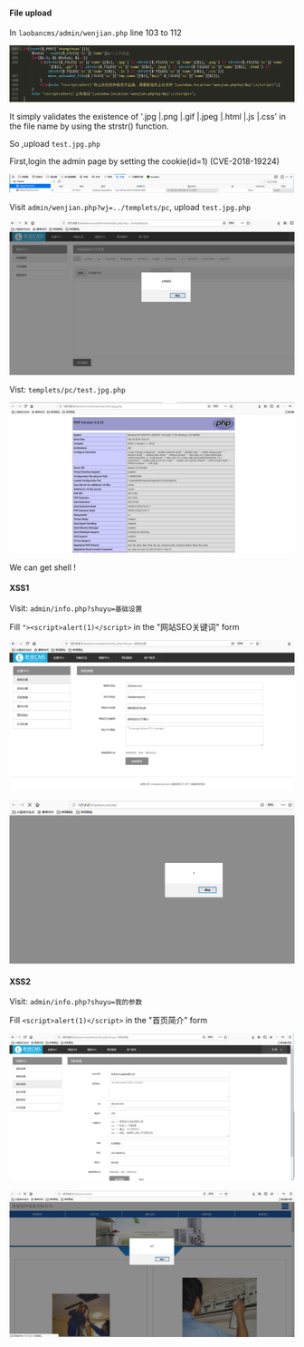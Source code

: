 #### File upload

In `laobancms/admin/wenjian.php` line 103 to 112

![](https://github.com/Cumtyuanfeng/Laobancms/blob/master/images/File_upload_1.png)




It  simply validates the existence of '.jpg |.png |.gif |.jpeg |.html |.js |.css' in the file name by using the strstr() function.

So ,upload `test.jpg.php`

First,login the admin page by setting the cookie(id=1)  (CVE-2018-19224)




![](https://github.com/Cumtyuanfeng/Laobancms/blob/master/images/Cookie.png)






Visit `admin/wenjian.php?wj=../templets/pc`, upload `test.jpg.php`

![](https://github.com/Cumtyuanfeng/Laobancms/blob/master/images/File_upload_2.png)






Vist: `templets/pc/test.jpg.php`

![](https://github.com/Cumtyuanfeng/Laobancms/blob/master/images/File_upload_3.png)

We can get shell !





#### XSS1

Visit: `admin/info.php?shuyu=基础设置`

Fill `"><script>alert(1)</script>` in the  "网站SEO关键词"  form

![](https://github.com/Cumtyuanfeng/Laobancms/blob/master/images/XSS_1_1.png)



![](https://github.com/Cumtyuanfeng/Laobancms/blob/master/images/XSS_1_2.png)





#### XSS2

Visit:  `admin/info.php?shuyu=我的参数`

Fill   `<script>alert(1)</script>` in the  "首页简介"  form

![](https://github.com/Cumtyuanfeng/Laobancms/blob/master/images/XSS_2_1.png)



![](https://github.com/Cumtyuanfeng/Laobancms/blob/master/images/XSS_2_2.png)

